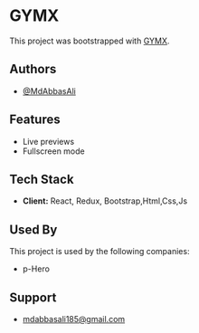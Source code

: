 # GYMX

This project was bootstrapped with [GYMX](https://github.com/facebook/create-react-app).


## Authors

- [@MdAbbasAli](https://www.github.com/mdabbasali185)

## Features

- Live previews
- Fullscreen mode

## Tech Stack

- **Client:** React, Redux, Bootstrap,Html,Css,Js

## Used By

This project is used by the following companies:

- p-Hero

## Support

- mdabbasali185@gmail.com
